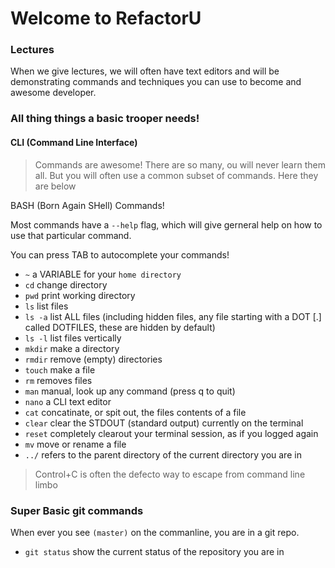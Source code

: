 # Welcome to RefactorU

### Lectures
When we give lectures, we will often have text editors and will be demonstrating commands and techniques you can use to become and awesome developer.

### All thing things a basic trooper needs!

#### CLI (Command Line Interface)
> Commands are awesome! There are so many, ou will never learn them all. But you will often use a common subset of commands. Here they are below

BASH (Born Again SHell) Commands!

Most commands have a `--help` flag, which will give gerneral help on how to use that particular command.

You can press TAB to autocomplete your commands!

- `~` a VARIABLE for your `home directory`
- `cd` change directory
- `pwd` print working directory
- `ls` list files
- `ls -a` list ALL files (including hidden files, any file starting with a DOT [.] called DOTFILES, these are hidden by default)
- `ls -l` list files vertically
- `mkdir` make a directory
- `rmdir` remove (empty) directories
- `touch` make a file
- `rm` removes files
- `man` manual, look up any command (press q to quit)
- `nano` a CLI text editor
- `cat` concatinate, or spit out, the files contents of a file
- `clear` clear the STDOUT (standard output) currently on the terminal
- `reset` completely clearout your terminal session, as if you logged again
- `mv` move or rename a file
- `../` refers to the parent directory of the current directory you are in

> Control+C is often the defecto way to escape from command line limbo

### Super Basic git commands
When ever you see `(master)` on the commanline, you are in a git repo.

- `git status` show the current status of the repository you are in